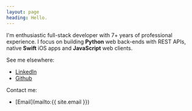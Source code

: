 ```yaml
---
layout: page
heading: Hello.
---
```


I'm enthusiastic full-stack developer with 7+ years of professional experience. I focus on building **Python** web back-ends with REST APIs, native **Swift** iOS apps and **JavaScript** web clients.

See me elsewhere:

* [LinkedIn](https://cz.linkedin.com/in/ondrejsramek)
* [Github](https://github.com/osramek/)

Contact me:

* [Email](mailto:{{ site.email }})
